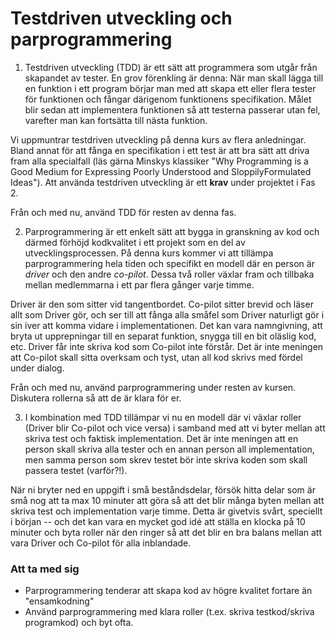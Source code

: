 Testdriven utveckling och parprogrammering
==========================================

1. Testdriven utveckling (TDD) är ett sätt att programmera som
  utgår från skapandet av tester. En grov förenkling är denna: När
  man skall lägga till en funktion i ett program börjar man med
  att skapa ett eller flera tester för funktionen och fångar
  därigenom funktionens specifikation. Målet blir sedan att
  implementera funktionen så att testerna passerar utan fel,
  varefter man kan fortsätta till nästa funktion.

  Vi uppmuntrar testdriven utveckling på denna kurs av flera
  anledningar. Bland annat för att fånga en specifikation i ett
  test är att bra sätt att driva fram alla specialfall (läs gärna
  Minskys klassiker "Why Programming is a Good Medium for
  Expressing Poorly Understood and Sloppily­Formulated Ideas").
  Att använda testdriven utveckling är ett **krav** under
  projektet i Fas 2.

  Från och med nu, använd TDD för resten av denna fas.

2. Parprogrammering är ett enkelt sätt att bygga in granskning
  av kod och därmed förhöjd kodkvalitet i ett projekt som en del
  av utvecklingsprocessen. På denna kurs kommer vi att tillämpa
  parprogrammering hela tiden och specifikt en modell där en
  person är *driver* och den andre *co-pilot*. Dessa två
  roller växlar fram och tillbaka mellan medlemmarna i ett par
  flera gånger varje timme.

  Driver är den som sitter vid tangentbordet. Co-pilot sitter
  brevid och läser allt som Driver gör, och ser till att fånga
  alla småfel som Driver naturligt gör i sin iver att komma vidare
  i implementationen. Det kan vara namngivning, att bryta ut
  upprepningar till en separat funktion, snygga till en bit
  oläslig kod, etc. Driver får inte skriva kod som Co-pilot inte
  förstår. Det är inte meningen att Co-pilot skall sitta overksam
  och tyst, utan all kod skrivs med fördel under dialog.

  Från och med nu, använd parprogrammering under resten av kursen.
  Diskutera rollerna så att de är klara för er.

3. I kombination med TDD tillämpar vi nu en modell där vi växlar
  roller (Driver blir Co-pilot och vice versa) i samband med att
  vi byter mellan att skriva test och faktisk implementation. Det
  är inte meningen att en person skall skriva alla tester och en
  annan person all implementation, men samma person som skrev
  testet bör inte skriva koden som skall passera testet
  (varför?!).

  När ni bryter ned en uppgift i små beståndsdelar, försök hitta
  delar som är små nog att ta max 10 minuter att göra så att det
  blir många byten mellan att skriva test och implementation varje
  timme. Detta är givetvis svårt, speciellt i början -- och det
  kan vara en mycket god idé att ställa en klocka på 10 minuter
  och byta roller när den ringer så att det blir en bra balans
  mellan att vara Driver och Co-pilot för alla inblandade.

### Att ta med sig

* Parprogrammering tenderar att skapa kod av högre kvalitet
   fortare än "ensamkodning"
* Använd parprogrammering med klara roller (t.ex. skriva
  testkod/skriva programkod) och byt ofta.
